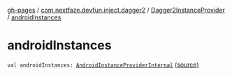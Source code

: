 [gh-pages](../../index.md) / [com.nextfaze.devfun.inject.dagger2](../index.md) / [Dagger2InstanceProvider](index.md) / [androidInstances](./android-instances.md)

# androidInstances

`val androidInstances: `[`AndroidInstanceProviderInternal`](../../com.nextfaze.devfun.internal.android/-android-instance-provider-internal/index.md) [(source)](https://github.com/NextFaze/dev-fun/tree/master/devfun-inject-dagger2/src/main/java/com/nextfaze/devfun/inject/dagger2/Instances.kt#L338)